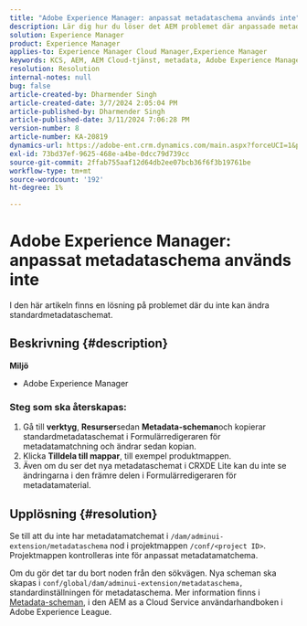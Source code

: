 ```yaml
---
title: "Adobe Experience Manager: anpassat metadataschema används inte"
description: Lär dig hur du löser det AEM problemet där anpassade metadataram inte används.
solution: Experience Manager
product: Experience Manager
applies-to: Experience Manager Cloud Manager,Experience Manager
keywords: KCS, AEM, AEM Cloud-tjänst, metadata, Adobe Experience Manager
resolution: Resolution
internal-notes: null
bug: false
article-created-by: Dharmender Singh
article-created-date: 3/7/2024 2:05:04 PM
article-published-by: Dharmender Singh
article-published-date: 3/11/2024 7:06:28 PM
version-number: 8
article-number: KA-20819
dynamics-url: https://adobe-ent.crm.dynamics.com/main.aspx?forceUCI=1&pagetype=entityrecord&etn=knowledgearticle&id=bb7df1aa-8bdc-ee11-904d-6045bd006d92
exl-id: 73bd37ef-9625-468e-a4be-0dcc79d739cc
source-git-commit: 2ffab755aaf12d64db2ee07bcb36f6f3b19761be
workflow-type: tm+mt
source-wordcount: '192'
ht-degree: 1%

---
```


# Adobe Experience Manager: anpassat metadataschema används inte


I den här artikeln finns en lösning på problemet där du inte kan ändra standardmetadataschemat.

## Beskrivning {#description}


<b>Miljö</b>

- Adobe Experience Manager


### <b>Steg som ska återskapas:</b>

1. Gå till <b>verktyg</b>, <b>Resurser</b>sedan <b>Metadata-scheman</b>och kopierar standardmetadataschemat i Formulärredigeraren för metadatamatchning och ändrar sedan kopian.
2. Klicka <b>Tilldela till mappar</b>, till exempel produktmappen.
3. Även om du ser det nya metadataschemat i CRXDE Lite kan du inte se ändringarna i den främre delen i Formulärredigeraren för metadatamaterial.



## Upplösning {#resolution}


Se till att du inte har metadatamatchemat i `/dam/adminui-extension/metadataschema` nod i projektmappen `/conf/<project ID>`. Projektmappen kontrolleras inte för anpassat metadatamatchema.

Om du gör det tar du bort noden från den sökvägen. Nya scheman ska skapas i `conf/global/dam/adminui-extension/metadataschema,` standardinställningen för metadataschema. Mer information finns i [Metadata-scheman](https://experienceleague.adobe.com/docs/experience-manager-cloud-service/content/assets/manage/metadata-schemas.html), i den AEM as a Cloud Service användarhandboken i Adobe Experience League.
